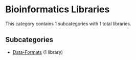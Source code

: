 # Bioinformatics Libraries

This category contains 1 subcategories with 1 total libraries.

## Subcategories

- [Data-Formats](Data-Formats.md) (1 library)
